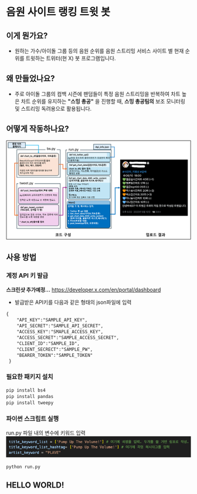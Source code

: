 # 음원 사이트 랭킹 트윗 봇

## 이게 뭔가요?
* 원하는 가수/아이돌 그룹 등의 음원 순위를 음원 스트리밍 서비스 사이트 별 현재 순위를 트윗하는 트위터(현 X) 봇 프로그램입니다.

## 왜 만들었나요?
* 주로 아이돌 그룹의 컴백 시즌에 팬덤들이 특정 음원 스트리밍을 반복하여 차트 높은 차트 순위를 유지하는 **"스밍 총공"** 을 진행할 때, **스밍 총공팀의** 보조 모니터링 및 스트리밍 독려용으로 활용됩니다.

## 어떻게 작동하나요?
![Flow.png](asset/Flow.png)

## 사용 방법
### 계정 API 키 발급
**스크린샷 추가예정...**
https://developer.x.com/en/portal/dashboard

* 발급받은 API키를 다음과 같은 형태의 json파일에 입력
```
{
    "API_KEY":"SAMPLE_API_KEY",
    "API_SECRET":"SAMPLE_API_SECRET",
    "ACCESS_KEY":"SMAPLE_ACCESS_KEY",
    "ACCESS_SECRET":"SAMPLE_ACCESS_SECRET",
    "CLIENT_ID":"SAMPLE_ID",
    "CLIENT_SECRECT":"SAMPLE_PW",
    "BEARER_TOKEN":"SAMPLE_TOKEN"
 }
```

### 필요한 패키지 설치

```bash
pip install bs4
pip install pandas
pip install tweepy
```

### 파이썬 스크립트 실행
run.py 파일 내의 변수에 키워드 입력
![keyword_example](asset/keyword_example.png)
```bash
python run.py
```
## HELLO WORLD!